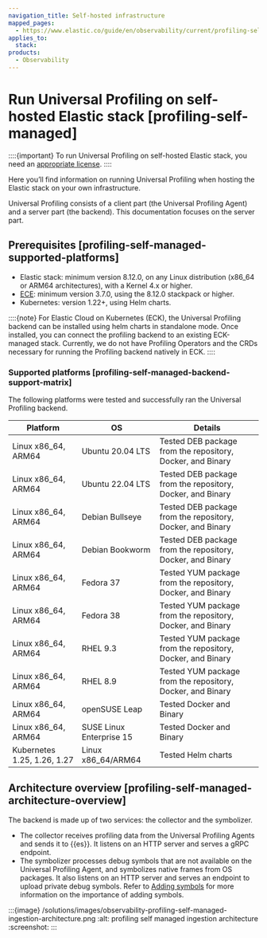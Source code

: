 ```yaml
---
navigation_title: Self-hosted infrastructure
mapped_pages:
  - https://www.elastic.co/guide/en/observability/current/profiling-self-managed.html
applies_to:
  stack:
products:
  - Observability
---
```




# Run Universal Profiling on self-hosted Elastic stack [profiling-self-managed]


::::{important}
To run Universal Profiling on self-hosted Elastic stack, you need an [appropriate license](https://www.elastic.co/subscriptions).
::::


Here you’ll find information on running Universal Profiling when hosting the Elastic stack on your own infrastructure.

Universal Profiling consists of a client part (the Universal Profiling Agent) and a server part (the backend). This documentation focuses on the server part.


## Prerequisites [profiling-self-managed-supported-platforms]

* Elastic stack: minimum version 8.12.0, on any Linux distribution (x86_64 or ARM64 architectures), with a Kernel 4.x or higher.
* [ECE](https://www.elastic.co/ece): minimum version 3.7.0, using the 8.12.0 stackpack or higher.
* Kubernetes: version 1.22+, using Helm charts.

::::{note}
For Elastic Cloud on Kubernetes (ECK), the Universal Profiling backend can be installed using helm charts in standalone mode. Once installed, you can connect the profiling backend to an existing ECK-managed stack. Currently, we do not have Profiling Operators and the CRDs necessary for running the Profiling backend natively in ECK.
::::



### Supported platforms [profiling-self-managed-backend-support-matrix]

The following platforms were tested and successfully ran the Universal Profiling backend.

| Platform | OS | Details |
| --- | --- | --- |
| Linux x86_64, ARM64 | Ubuntu 20.04 LTS | Tested DEB package from the repository, Docker, and Binary |
| Linux x86_64, ARM64 | Ubuntu 22.04 LTS | Tested DEB package from the repository, Docker, and Binary |
| Linux x86_64, ARM64 | Debian Bullseye | Tested DEB package from the repository, Docker, and Binary |
| Linux x86_64, ARM64 | Debian Bookworm | Tested DEB package from the repository, Docker, and Binary |
| Linux x86_64, ARM64 | Fedora 37 | Tested YUM package from the repository, Docker, and Binary |
| Linux x86_64, ARM64 | Fedora 38 | Tested YUM package from the repository, Docker, and Binary |
| Linux x86_64, ARM64 | RHEL 9.3 | Tested YUM package from the repository, Docker, and Binary |
| Linux x86_64, ARM64 | RHEL 8.9 | Tested YUM package from the repository, Docker, and Binary |
| Linux x86_64, ARM64 | openSUSE Leap | Tested Docker and Binary |
| Linux x86_64, ARM64 | SUSE Linux Enterprise 15 | Tested Docker and Binary |
| Kubernetes 1.25, 1.26, 1.27 | Linux x86_64/ARM64 | Tested Helm charts |


## Architecture overview [profiling-self-managed-architecture-overview]

The backend is made up of two services: the collector and the symbolizer.

* The collector receives profiling data from the Universal Profiling Agents and sends it to {{es}}. It listens on an HTTP server and serves a gRPC endpoint.
* The symbolizer processes debug symbols that are not available on the Universal Profiling Agent, and symbolizes native frames from OS packages. It also listens on an HTTP server and serves an endpoint to upload private debug symbols. Refer to [Adding symbols](add-symbols-for-native-frames.md) for more information on the importance of adding symbols.

:::{image} /solutions/images/observability-profiling-self-managed-ingestion-architecture.png
:alt: profiling self managed ingestion architecture
:screenshot:
:::




